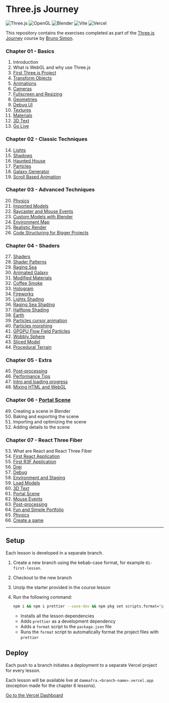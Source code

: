 # Three.js Journey

![Three.js](https://img.shields.io/badge/ThreeJs-black?style=for-the-badge&logo=three.js&logoColor=white)
![OpenGL](https://img.shields.io/badge/OpenGL-FFFFFF?style=for-the-badge&logo=opengl)
![Blender](https://img.shields.io/badge/blender-%23F5792A.svg?style=for-the-badge&logo=blender&logoColor=white)
![Vite](https://img.shields.io/badge/Vite-B73BFE?style=for-the-badge&logo=vite&logoColor=FFD62E)
![Vercel](https://img.shields.io/badge/Vercel-000000?style=for-the-badge&logo=vercel&logoColor=white)

This repository contains the exercises completed as part of the [Three.js Journey](https://threejs-journey.com/) course by [Bruno Simon](https://bruno-simon.com/).

### Chapter 01 - Basics

1. Introduction
2. What is WebGL and why use Three.js
3. [First Three.js Project](https://dammafra-03-first-threejs-project.vercel.app)
4. [Transform Objects](https://dammafra-04-transform-objects.vercel.app)
5. [Animations](https://dammafra-05-animations.vercel.app)
6. [Cameras](https://dammafra-06-cameras.vercel.app)
7. [Fullscreen and Resizing](https://dammafra-07-fullscreen-and-resizing.vercel.app)
8. [Geometries](https://dammafra-08-geometries.vercel.app)
9. [Debug UI](https://dammafra-09-debug-ui.vercel.app)
10. [Textures](https://dammafra-10-textures.vercel.app)
11. [Materials](https://dammafra-11-materials.vercel.app)
12. [3D Text](https://dammafra-12-3d-text.vercel.app)
13. [Go Live](https://dammafra-13-go-live.vercel.app)

### Chapter 02 - Classic Techniques

14. [Lights](https://dammafra-14-lights.vercel.app)
15. [Shadows](https://dammafra-15-shadows.vercel.app)
16. [Haunted House](https://dammafra-16-haunted-house.vercel.app)
17. [Particles](https://dammafra-17-particles.vercel.app)
18. [Galaxy Generator](https://dammafra-18-galaxy-generator.vercel.app)
19. [Scroll Based Animation](https://dammafra-19-scroll-based-animation.vercel.app)

### Chapter 03 - Advanced Techniques

20. [Physics](https://dammafra-20-physics.vercel.app)
21. [Imported Models](https://dammafra-21-imported-models.vercel.app)
22. [Raycaster and Mouse Events](https://dammafra-22-raycaster-and-mouse-events.vercel.app)
23. [Custom Models with Blender](https://dammafra-23-custom-models-with-blender.vercel.app)
24. [Environment Map](https://dammafra-24-environment-map.vercel.app)
25. [Realistic Render](https://dammafra-25-realistic-render.vercel.app)
26. [Code Structuring for Bigger Projects](https://dammafra-26-code-structuring-for-bigger-projects.vercel.app)

### Chapter 04 - Shaders

27. [Shaders](https://dammafra-27-shaders.vercel.app)
28. [Shader Patterns](https://dammafra-28-shader-patterns.vercel.app)
29. [Raging Sea](https://dammafra-29-raging-sea.vercel.app)
30. [Animated Galaxy](https://dammafra-30-animated-galaxy.vercel.app)
31. [Modified Materials](https://dammafra-31-modified-materials.vercel.app)
32. [Coffee Smoke](https://dammafra-32-coffee-smoke.vercel.app)
33. [Hologram](https://dammafra-33-hologram.vercel.app)
34. [Fireworks](https://dammafra-34-fireworks.vercel.app)
35. [Lights Shading](https://dammafra-35-lights-shading.vercel.app)
36. [Raging Sea Shading](https://dammafra-36-raging-sea-shading.vercel.app)
37. [Halftone Shading](https://dammafra-37-halftone-shading.vercel.app)
38. [Earth](https://dammafra-38-earth.vercel.app)
39. [Particles cursor animation](https://dammafra-39-particles-cursor-animation.vercel.app)
40. [Particles morphing](https://dammafra-40-particles-morphing.vercel.app)
41. [GPGPU Flow Field Particles](https://dammafra-41-gpgpu-flow-field-particles.vercel.app)
42. [Wobbly Sphere](https://dammafra-42-wobbly-sphere.vercel.app)
43. [Sliced Model](https://dammafra-43-sliced-model.vercel.app)
44. [Procedural Terrain](https://dammafra-44-procedural-terrain.vercel.app)

### Chapter 05 - Extra

45. [Post-processing](https://dammafra-45-post-processing.vercel.app)
46. [Performance Tips](https://dammafra-46-performance-tips.vercel.app)
47. [Intro and loading progress](https://dammafra-47-intro-and-loading-progress.vercel.app)
48. [Mixing HTML and WebGL](https://dammafra-48-mixing-html-and-webgl.vercel.app)

### Chapter 06 - [Portal Scene](https://dammafra-portal-scene.vercel.app)

49. Creating a scene in Blender
50. Baking and exporting the scene
51. Importing and optimizing the scene
52. Adding details to the scene

### Chapter 07 - React Three Fiber

53. What are React and React Three Fiber
54. [First React Application](https://dammafra-54-first-react-application.vercel.app)
55. [First R3F Application](https://dammafra-55-first-r3f-application.vercel.app)
56. [Drei](https://dammafra-56-drei.vercel.app)
57. [Debug](https://dammafra-57-debug.vercel.app)
58. [Environment and Staging](https://dammafra-58-environment-and-staging.vercel.app)
59. [Load Models](https://dammafra-59-load-models.vercel.app)
60. [3D Text](https://dammafra-60-3d-text.vercel.app)
61. [Portal Scene](https://dammafra-61-portal-scene.vercel.app)
62. [Mouse Events](https://dammafra-62-mouse-events.vercel.app)
63. [Post-processing](https://dammafra-63-post-processing.vercel.app)
64. [Fun and Simple Portfolio](https://dammafra-64-fun-and-simple-portfolio.vercel.app)
65. [Physics](https://dammafra-65-physics.vercel.app)
66. [Create a game](https://dammafra-66-create-a-game.vercel.app)

<hr />

## Setup

Each lesson is developed in a separate branch.

1. Create a new branch using the kebab-case format,
   for example `01-first-lesson`.
2. Checkout to the new branch
3. Unzip the starter provided in the course lesson
4. Run the following command:

   ```bash
   npm i && npm i prettier --save-dev && npm pkg set scripts.format="prettier --write ." && npm run format
   ```

   - Installs all the lesson dependencies
   - Adds `prettier` as a development dependency
   - Adds a `format` script to the `package.json` file
   - Runs the `format` script to automatically format the project files with `prettier`

## Deploy

Each push to a branch initiates a deployment to a separate Vercel project for every lesson.

Each lesson will be available live at `dammafra.<branch-name>.vercel.app`
(exception made for the chapter 6 lessons).

[Go to the Vercel Dashboard](https://vercel.com/dammafras-projects)
